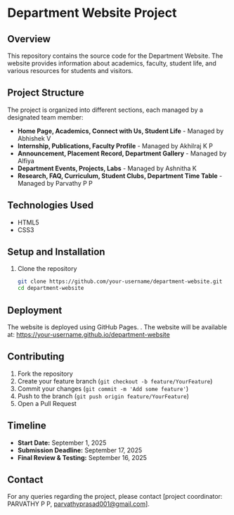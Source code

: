 # Department Website Project

## Overview
This repository contains the source code for the Department Website. The website provides information about academics, faculty, student life, and various resources for students and visitors.

## Project Structure
The project is organized into different sections, each managed by a designated team member:

- **Home Page, Academics, Connect with Us, Student Life** - Managed by Abhishek V
- **Internship, Publications, Faculty Profile** - Managed by Akhilraj K P
- **Announcement, Placement Record, Department Gallery** - Managed by Alfiya
- **Department Events, Projects, Labs** - Managed by Ashnitha K
- **Research, FAQ, Curriculum, Student Clubs, Department Time Table** - Managed by Parvathy P P

## Technologies Used
- HTML5
- CSS3

## Setup and Installation
1. Clone the repository
   ```bash
   git clone https://github.com/your-username/department-website.git
   cd department-website
   ```

## Deployment
The website is deployed using GitHub Pages. 
   . The website will be available at: https://your-username.github.io/department-website

## Contributing
1. Fork the repository
2. Create your feature branch (`git checkout -b feature/YourFeature`)
3. Commit your changes (`git commit -m 'Add some feature'`)
4. Push to the branch (`git push origin feature/YourFeature`)
5. Open a Pull Request

## Timeline
- **Start Date:** September 1, 2025
- **Submission Deadline:** September 17, 2025
- **Final Review & Testing:** September 16, 2025

## Contact
For any queries regarding the project, please contact [project coordinator: PARVATHY P P, parvathyprasad001@gmail.com].


